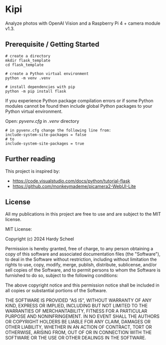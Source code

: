 # Kipi
Analyze photos with OpenAI Vision and a Raspberry Pi 4 + camera module v1.3.

## Prerequisite / Getting Started

```shell
# create a directory
mkdir flask_template
cd flask_template

# create a Python virtual environment
python -m venv .venv

# install dependencies with pip
python -m pip install flask
```

If you experience Python package compilation errors or if some Python modules cannot be found then include global Python packages to your Python virtual environment.

Open: *pyvenv.cfg* in *.venv* directory

```shell
# in pyvenv.cfg change the following line from:
include-system-site-packages = false
# to
include-system-site-packages = true
```

## Further reading
This project is inspired by:
- https://code.visualstudio.com/docs/python/tutorial-flask
- https://github.com/monkeymademe/picamera2-WebUI-Lite

## License
All my publications in this project are free to use and are subject to the MIT license.

MIT License:

Copyright (c) 2024 Hardy Scheel

Permission is hereby granted, free of charge, to any person obtaining a copy
of this software and associated documentation files (the "Software"), to deal
in the Software without restriction, including without limitation the rights
to use, copy, modify, merge, publish, distribute, sublicense, and/or sell
copies of the Software, and to permit persons to whom the Software is
furnished to do so, subject to the following conditions:

The above copyright notice and this permission notice shall be included in all
copies or substantial portions of the Software.

THE SOFTWARE IS PROVIDED "AS IS", WITHOUT WARRANTY OF ANY KIND, EXPRESS OR
IMPLIED, INCLUDING BUT NOT LIMITED TO THE WARRANTIES OF MERCHANTABILITY,
FITNESS FOR A PARTICULAR PURPOSE AND NONINFRINGEMENT. IN NO EVENT SHALL THE
AUTHORS OR COPYRIGHT HOLDERS BE LIABLE FOR ANY CLAIM, DAMAGES OR OTHER
LIABILITY, WHETHER IN AN ACTION OF CONTRACT, TORT OR OTHERWISE, ARISING FROM,
OUT OF OR IN CONNECTION WITH THE SOFTWARE OR THE USE OR OTHER DEALINGS IN THE
SOFTWARE.
